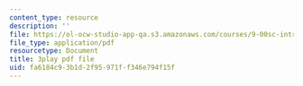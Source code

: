 ```yaml
---
content_type: resource
description: ''
file: https://ol-ocw-studio-app-qa.s3.amazonaws.com/courses/9-00sc-introduction-to-psychology-fall-2011/fa6184c93b1d2f95971ff346e794f15f_Qw4SkvZ03cc.pdf
file_type: application/pdf
resourcetype: Document
title: 3play pdf file
uid: fa6184c9-3b1d-2f95-971f-f346e794f15f
---
```

